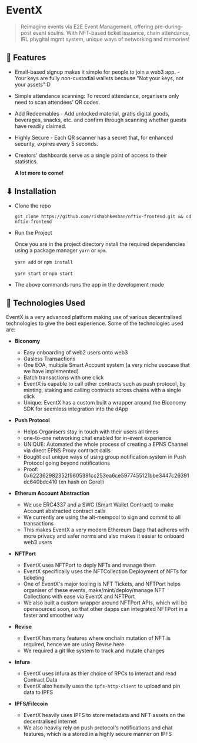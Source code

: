 <p align="center">
  </a>
</p>

# EventX

> Reimagine events via E2E Event Management, offering pre-during-post event soulns. With NFT-based ticket issuance, chain attendance, IRL phygital mgmt system, unique ways of networking and memories!

## 🍿 Features

- Email-based signup makes it simple for people to join a web3 app. - Your keys are fully non-custodial wallets because "Not your keys, not your assets":D
- Simple attendance scanning: To record attendance, organisers only need to scan attendees' QR codes.
- Add Redeemables - Add unlocked material, gratis digital goods, beverages, snacks, etc. and confirm through scanning whether guests have readily claimed.
- Highly Secure - Each QR scanner has a secret that, for enhanced security, expires every 5 seconds.
- Creators' dashboards serve as a single point of access to their statistics.

  **A lot more to come!**

## ⬇ Installation

- Clone the repo

  `git clone https://github.com/rishabhkeshan/nftix-frontend.git && cd nftix-frontend`

- Run the Project

  Once you are in the project directory nstall the required dependencies using a package manager `yarn` or `npm`.

  `yarn add` or `npm install`

  `yarn start` or `npm start`

- The above commands runs the app in the development mode

## 📱 Technologies Used


EventX is a very advanced platform making use of various decentralised technologies to give the best experience. Some of the technologies used are:

- **Biconomy**
  - Easy onboarding of web2 users onto web3
  - Gasless Transactions
  - One EOA, multiple Smart Account system (a very niche usecase that we have implemented)
  - Batch transactions with one click
  - EventX is capable to call other contracts such as push protocol, by minting, staking and calling contracts across chains with a single click
  - Unique: EventX has a custom built a wrapper around the Biconomy SDK for seemless integration into the dApp
  
- **Push Protocol**
  - Helps Organisers stay in touch with their users all times
  - one-to-one networking chat enabled for in-event experience
  - UNIQUE: Automated the whole process of creating a EPNS Channel via direct EPNS Proxy contract calls
  - Bought out unique ways of using group notification system in Push Protocol going beyond notifications
  - Proof: 0x622362982352f9605391cc253ea6ce5977455121bbe3447c26391dc640bdc410 txn hash on Gorelli

- **Etherum Account Abstraction** 
  - We use ERC4337 and a SWC (Smart Wallet Contract) to make Account abstracted contract calls
  - We currently are using the alt-mempool to sign and commit to all transactions
  - This makes EventX a very modern Ethereum Dapp that adheres with more privacy and safer norms and also makes it easier to onboard web3 users

- **NFTPort**
  - EventX uses NFTPort to deply NFTs and manage them
  - EventX specifically uses the NFTCollection Deployment of NFTs for ticketing
  - One of EventX's major tooling is NFT Tickets, and NFTPort helps organiser of these events, make/mint/deploy/manage NFT Collections with ease via EventX and NFTPort
  - We also built a custom wrapper around NFTPort APIs, which will be opensourced soon, so that other dapps can integrated NFTPort in a faster and smoother way

- **Revise**
  - EventX has many features where onchain mutation of NFT is required, hence we are using Revise here
  - We required a git like system to track and mutate changes 

- **Infura**
  - EventX uses Infura as thier choice of RPCs to interact and read Contract Data
  - EventX also heavily uses the `ipfs-http-client` to upload and pin data to IPFS

- **IPFS/Filecoin**
  - EventX heavily uses IPFS to store metadata and NFT assets on the decentralised internet
  - We also heavily rely on push protocol's notifications and chat features, which is a stored in a highly secure manner on IPFS

